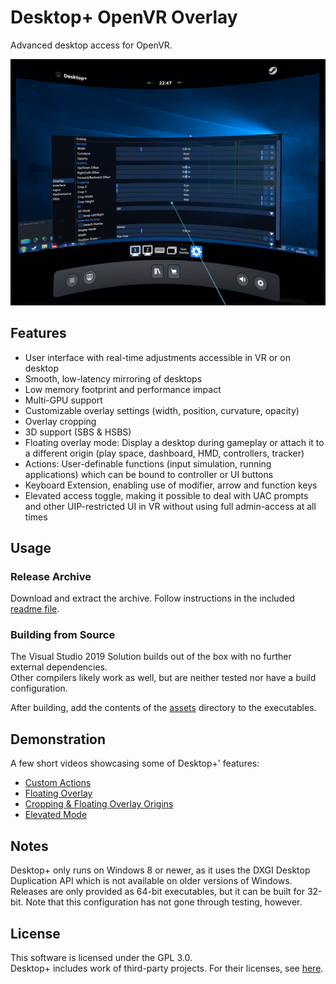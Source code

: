# Desktop+ OpenVR Overlay
Advanced desktop access for OpenVR.

![VR Interface](docs/screenshot.jpg)

## Features

- User interface with real-time adjustments accessible in VR or on desktop
- Smooth, low-latency mirroring of desktops
- Low memory footprint and performance impact
- Multi-GPU support
- Customizable overlay settings (width, position, curvature, opacity)
- Overlay cropping
- 3D support (SBS & HSBS)
- Floating overlay mode: Display a desktop during gameplay or attach it to a different origin (play space, dashboard, HMD, controllers, tracker)
- Actions: User-definable functions (input simulation, running applications) which can be bound to controller or UI buttons
- Keyboard Extension, enabling use of modifier, arrow and function keys
- Elevated access toggle, making it possible to deal with UAC prompts and other UIP-restricted UI in VR without using full admin-access at all times

## Usage

### Release Archive

Download and extract the archive. Follow instructions in the included [readme file](assets/readme.txt).

### Building from Source

The Visual Studio 2019 Solution builds out of the box with no further external dependencies.  
Other compilers likely work as well, but are neither tested nor have a build configuration.

After building, add the contents of the [assets](assets) directory to the executables.

## Demonstration

[comment]: # (Honestly kind of lost here. Would've preferred to host the clips on the repo, but people probably want them to play in the browser and not download instead)

A few short videos showcasing some of Desktop+' features:
- [Custom Actions](http://www.elvissteinjr.net/dplus/demo_custom_action.mp4)
- [Floating Overlay](http://www.elvissteinjr.net/dplus/demo_detached.mp4)
- [Cropping & Floating Overlay Origins](http://www.elvissteinjr.net/dplus/demo_detached_cropping.mp4)
- [Elevated Mode](http://www.elvissteinjr.net/dplus/demo_elevated_mode.mp4)

## Notes

Desktop+ only runs on Windows 8 or newer, as it uses the DXGI Desktop Duplication API which is not available on older versions of Windows.  
Releases are only provided as 64-bit executables, but it can be built for 32-bit. Note that this configuration has not gone through testing, however.

## License

This software is licensed under the GPL 3.0.  
Desktop+ includes work of third-party projects. For their licenses, see [here](assets/third-party_licenses.txt).